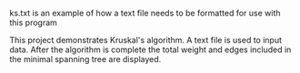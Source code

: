 ks.txt is an example of how a text file needs to be formatted for use with this program

This project demonstrates Kruskal's algorithm.
A text file is used to input data.
After the algorithm is complete the total weight and edges included in the minimal spanning tree are displayed.
